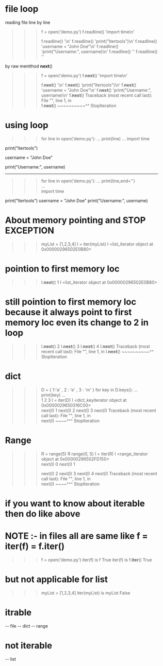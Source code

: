 # file loop 


reading file line by line 


>>> f = open('demo.py')
>>> f.readline()
'import time\n'
>>> 
>>> f.readline()
'\n'
>>> f.readline()
'print("Itertools")\n'
>>> f.readline()
'username = "John Doe"\n'
>>> f.readline()
'print("Username:", username)\n'
>>> f.readline()
''
>>> f.readline()
''
>>> 



by raw mentthod __next__()

>>> f = open('demo.py')
>>> f.__next__()
'import time\n'
>>> 
>>> f.__next__()
'\n'
>>> f.__next__()
'print("Itertools")\n'
>>> f.__next__()
'username = "John Doe"\n'
>>> f.__next__()
'print("Username:", username)\n'
>>> f.__next__()
Traceback (most recent call last):
  File "<python-input-16>", line 1, in <module>    
    f.__next__()
    ~~~~~~~~~~^^
StopIteration
>>>




# using loop 

>>> for line in open('demo.py'):
...     print(line)
... 
import time



print("Itertools")

username = "John Doe"

print("Username:", username)

------------------------------------------

>>> for line in open('demo.py'):
...     print(line,end='')                         
...     
import time

print("Itertools")
username = "John Doe"
print("Username:", username)
>>> 


# About memory pointing and STOP EXCEPTION 

>>> myList = [1,2,3,4]
>>> I = iter(myList)
>>> I
<list_iterator object at 0x00000296502E0B80> 
 # pointion to first memory loc 
>>> I.__next__()
1
>>> I
<list_iterator object at 0x00000296502E0B80>
# still pointion to first memory loc  because it always point to first memory loc even its change to 2 in loop
>>> I.__next__()
2
>>> I.__next__()
3
>>> I.__next__()
4
>>> I.__next__()
Traceback (most recent call last):
  File "<python-input-31>", line 1, in <module>
    I.__next__()
    ~~~~~~~~~~^^
StopIteration
>>> 



# dict 

>>> D = { 1:'a' , 2 : 'e' , 3 : 'm' }
>>> for key in D.keys():
...     print(key)
...     
1
2
3
>>> I = iter(D)
>>> I
<dict_keyiterator object at 0x0000029650316C00>    
>>> next(I)
1
>>> next(I)
2
>>> next(I)
3
>>> next(I)
Traceback (most recent call last):
  File "<python-input-44>", line 1, in <module>    
    next(I)
    ~~~~^^^
StopIteration
>>> 


# Range 
>>> R = range(5)
>>> R
range(0, 5)
>>> I = iter(R)
>>> I
<range_iterator object at 0x00000296502FD150>      
>>> next(I)
0
>>> next(I)
1
>>> 
>>> next(I)
2
>>> next(I)
3
>>> next(I)
4
>>> next(I)
Traceback (most recent call last):
  File "<python-input-55>", line 1, in <module>    
    next(I)
    ~~~~^^^
StopIteration
>>> 

# if you want to know about iterable then do like above


# NOTE  :- in files all are same like  f = iter(f) =  f.__iter__()

>>> f = open('demo.py')
>>> iter(f) is f
True
>>> iter(f) is f.__iter__()
True
>>> 
# but not applicable for list 
>>> myList = [1,2,3,4]
>>> iter(myList) is myList
False
>>> 



# itrable 
-- file 
-- dict 
-- range 

# not iterable 
-- list 